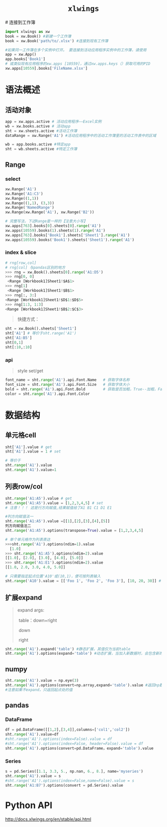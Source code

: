 <h1 style='text-align:center'><code>xlwings</code></h1>
# 连接到工作簿

```python
import xlwings as xw
book = xw.Book() #新建一个工作簿
book = xw.Book('path/to/.xlsx') #连接到现有工作簿
```

```python
#如果同一工作簿在多个实例中打开。 要连接到活动应用程序实例中的工作簿，请使用
app = xw.App() 
app.books['Book1']
# 或类似现有应用程序的xw.apps [10559]，通过xw.apps.keys（）获取可用的PID
xw.apps[10559].books['FileName.xlsx']
```

# 语法概述

## 活动对象

```python
app = xw.apps.active # 活动应用程序——Excel实例
wb = xw.books.active # 活动app
sht = xw.sheets.active #活动工作簿
dataRange = xw.Range('A1') #活动应用程序中的活动工作簿里的活动工作表中的区域

wb = app.books.active #特定app
sht = wb.sheets.active #特定工作簿
```

## Range

### select

```python
xw.Range('A1')
xw.Range('A1:C3')
xw.Range((1,1))
xw.Range((1,1), (3,3))
xw.Range('NamedRange')
xw.Range(xw.Range('A1'), xw.Range('B2'))
```

```python
# 完整写法，下述Range是一样的【注意大小写】
xw.apps[763].books[0].sheets[0].range('A1')
xw.apps(10559).books(1).sheets(1).range('A1')
xw.apps[763].books['Book1'].sheets['Sheet1'].range('A1')
xw.apps(10559).books('Book1').sheets('Sheet1').range('A1')
```

### index & slice

```python
# rng[row,col]
# rng[col] 与pandas区别的地方
>>> rng = xw.Book().sheets[0].range('A1:D5')
>>> rng[0, 0]
 <Range [Workbook1]Sheet1!$A$1>
>>> rng[1]
 <Range [Workbook1]Sheet1!$B$1>
>>> rng[:, 3:]
<Range [Workbook1]Sheet1!$D$1:$D$5>
>>> rng[1:3, 1:3]
<Range [Workbook1]Sheet1!$B$2:$C$3>
```

> 快捷方式：

```python
sht = xw.Book().sheets['Sheet1']
sht['A1'] # 等价于sht.range('A1')
sht['A1:B5']
sht[0,1]
sht[:10,:10]
```

### api

>  style set/get

```python
font_name = sht.range('A1').api.Font.Name	# 获取字体名称
font_size = sht.range('A1').api.Font.Size	# 获取字体大小
bold = sht.range('A1').api.Font.Bold		# 获取是否加粗，True--加粗，False--未加粗
color = sht.range('A1').api.Font.Color	
```

# 数据结构

## 单元格cell

```python
sht['A1'].value # get
sht['A1'].value = 1 # set

# 等价于
sht.range('A1').value
sht.range('A1').value=1
```

## 列表row/col

```python
sht.range('A1:A5').value # get
sht.range('A1:A5').value = [1,2,3,4,5] # set 
# 注意！！！ 这是行方向赋值,结果赋值给了A1 B1 C1 D1 E1

#列方向赋值法一
sht.range('A1:A5').value =[[1],[2],[3],[4],[5]] 
列方向赋值法二
sht.range('A1:A5').options(transpose=True).value = [1,2,3,4,5]
```

```python
# 单个单元格作为列表表达
>>>sht.range('A1').options(ndim=1).value
  [1.0]
>>> sht.range('A1:A5').options(ndim=2).value
[[1.0], [2.0], [3.0], [4.0], [5.0]]
>>> sht.range('A1:E1').options(ndim=2).value
[[1.0, 2.0, 3.0, 4.0, 5.0]]  
```

```python
# 只需要指定起点位置'A10'或(10,1)，便可按列表输入
sht.range('A10').value = [['Foo 1', 'Foo 2', 'Foo 3'], [10, 20, 30]] # 两行
```

## 扩展expand

> expand args: 
>
> ​	table：down+right
>
> ​	down
>
> ​	right

```python
sht.range('A1').expand('table') #静态扩展，其值仅为当前table
sht.range('A1').options(expand='table') #动态扩展，当加入新数据时，会包含新的table值
```

## numpy

```python
sht.range('A1').value = np.eye(3)
sht.range('A1').options(convert=np.array,expand='table').value #返回np数组
#注意如果不expand，只返回起点处的值
```

## pandas

### DataFrame

```python
df = pd.DataFrame([[1,2],[3,4]],columns=['col1','col2'])
sht.range('A1').value=df
#sht.range('A1').options(index=False).value = df
#sht.range('A1').options(index=False, header=False).value = df
sht.range('A1').options(convert=pd.DataFrame，expand='table').value 
```

### Series

```python
s = pd.Series([1.1, 3.3, 5., np.nan, 6., 8.], name='myseries')
sht.range('A1').value = s
#sht.range('A1').options(index=False,name=False).value = s
sht.range('A1:B7').options(convert = pd.Series).value
```

# Python API

 http://docs.xlwings.org/en/stable/api.html 

